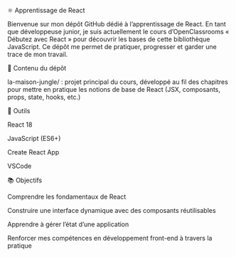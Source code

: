 ⚛️ Apprentissage de React

Bienvenue sur mon dépôt GitHub dédié à l’apprentissage de React. En tant que développeuse junior, je suis actuellement le cours d’OpenClassrooms « Débutez avec React » pour découvrir les bases de cette bibliothèque JavaScript. Ce dépôt me permet de pratiquer, progresser et garder une trace de mon travail.

📁 Contenu du dépôt

la-maison-jungle/ : projet principal du cours, développé au fil des chapitres pour mettre en pratique les notions de base de React (JSX, composants, props, state, hooks, etc.)

🧰 Outils

React 18

JavaScript (ES6+)

Create React App

VSCode


📚 Objectifs

Comprendre les fondamentaux de React

Construire une interface dynamique avec des composants réutilisables

Apprendre à gérer l’état d’une application

Renforcer mes compétences en développement front-end à travers la pratique

